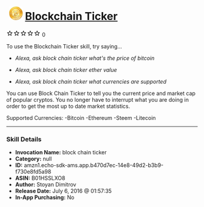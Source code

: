 # &nbsp;<img src="skill_icon" alt="Blockchain Ticker icon" width="36"> [Blockchain Ticker](http://alexa.amazon.com/#skills/amzn1.echo-sdk-ams.app.b470d7ec-14e8-49d2-b3b9-f730e8fd5a98)
![0 stars](../../images/ic_star_border_black_18dp_1x.png)![0 stars](../../images/ic_star_border_black_18dp_1x.png)![0 stars](../../images/ic_star_border_black_18dp_1x.png)![0 stars](../../images/ic_star_border_black_18dp_1x.png)![0 stars](../../images/ic_star_border_black_18dp_1x.png) 0

To use the Blockchain Ticker skill, try saying...

* *Alexa, ask block chain ticker what's the price of bitcoin*

* *Alexa, ask block chain ticker ether value*

* *Alexa, ask block chain ticker what currencies are supported*

You can use Block Chain Ticker to tell you the current price and market cap of popular cryptos. You no longer have to interrupt what you are doing in order to get the most up to date market statistics.

Supported Currencies:
-Bitcoin
-Ethereum
-Steem
-Litecoin

***

### Skill Details

* **Invocation Name:** block chain ticker
* **Category:** null
* **ID:** amzn1.echo-sdk-ams.app.b470d7ec-14e8-49d2-b3b9-f730e8fd5a98
* **ASIN:** B01HSSLXO8
* **Author:** Stoyan Dimitrov
* **Release Date:** July 6, 2016 @ 01:57:35
* **In-App Purchasing:** No
